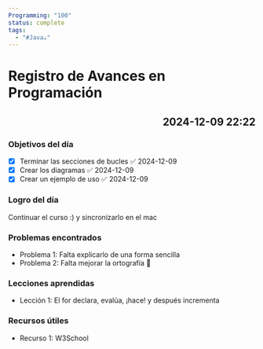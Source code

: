 ```yaml
---
Programming: "100"
status: complete
tags:
  - "#Java☕️"
---
```

# Registro de Avances en Programación

## <p align="right">2024-12-09 22:22</p>

### Objetivos del día

- [x] Terminar las secciones de bucles ✅ 2024-12-09
- [x] Crear los diagramas ✅ 2024-12-09
- [x] Crear un ejemplo de uso ✅ 2024-12-09

### Logro del día

Continuar el curso :) y sincronizarlo en el mac

### Problemas encontrados

- Problema 1: Falta explicarlo de una forma sencilla
- Problema 2: Falta mejorar la ortografía 🥲

### Lecciones aprendidas
- Lección 1:  El for declara, evalúa, ¡hace! y después incrementa
### Recursos útiles

- Recurso 1:  W3School
